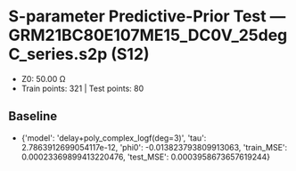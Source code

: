 # S-parameter Predictive-Prior Test — GRM21BC80E107ME15_DC0V_25degC_series.s2p (S12)
- Z0: 50.00 Ω
- Train points: 321  |  Test points: 80

## Baseline
- {'model': 'delay+poly_complex_logf(deg=3)', 'tau': 2.7863912699054117e-12, 'phi0': -0.013823793809913063, 'train_MSE': 0.00023369899413220476, 'test_MSE': 0.0003958673657619244}